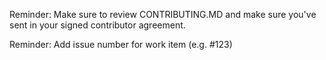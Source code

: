 Reminder: Make sure to review CONTRIBUTING.MD and make sure you've sent in your signed contributor agreement.

Reminder: Add issue number for work item (e.g. #123)
